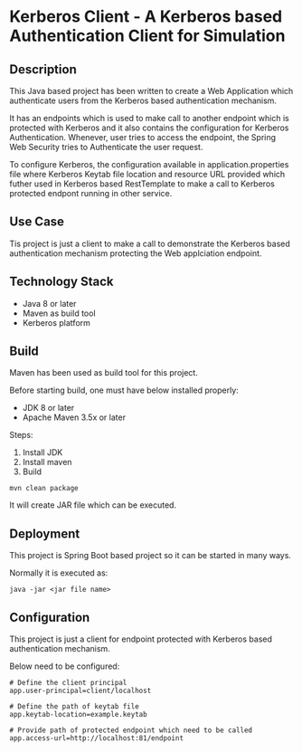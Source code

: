 # Kerberos Client - A Kerberos based Authentication Client for Simulation

## Description
This Java based project has been written to create a Web Application which authenticate users from the Kerberos based authentication mechanism.

It has an endpoints which is used to make call to another endpoint which is protected with Kerberos and it also contains the configuration for Kerberos Authentication. Whenever, user tries to access the endpoint, the Spring Web Security tries to Authenticate the user request.

To configure Kerberos, the configuration available in application.properties file where Kerberos Keytab file location and resource URL provided which futher used in Kerberos based RestTemplate to make a call to Kerberos protected endpont running in other service.

## Use Case
Tis project is just a client to make a call to demonstrate the Kerberos based authentication mechanism protecting the Web applciation endpoint.

## Technology Stack
- Java 8 or later
- Maven as build tool
- Kerberos platform


## Build
Maven has been used as build tool for this project.

Before starting build, one must have below installed properly:
- JDK 8 or later
- Apache Maven 3.5x or later

Steps:
1. Install JDK
2. Install maven
3. Build
```
mvn clean package
```
It will create JAR file which can be executed.

## Deployment 
This project is Spring Boot based project so it can be started in many ways.

Normally it is executed as:
```
java -jar <jar file name>
```


## Configuration
This project is just a client for endpoint protected with Kerberos based authentication mechanism.

Below need to be configured:
```
# Define the client principal
app.user-principal=client/localhost

# Define the path of keytab file
app.keytab-location=example.keytab

# Provide path of protected endpoint which need to be called
app.access-url=http://localhost:81/endpoint
```
